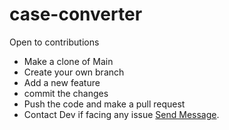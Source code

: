 # case-converter
Open to contributions

- Make a clone of Main
- Create your own branch
- Add a new feature
- commit the changes
- Push the code and make a pull request
- Contact Dev if facing any issue [Send Message](https://lets-talk-landing-form.netlify.app/?ab=paul). 

